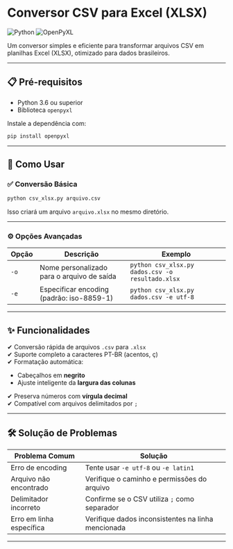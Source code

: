 # Conversor CSV para Excel (XLSX)

![Python](https://img.shields.io/badge/python-3.6%2B-blue)
![OpenPyXL](https://img.shields.io/badge/dependency-openpyxl-green)

Um conversor simples e eficiente para transformar arquivos CSV em planilhas Excel (XLSX), otimizado para dados brasileiros.

---

## 📋 Pré-requisitos

- Python 3.6 ou superior  
- Biblioteca `openpyxl`

Instale a dependência com:

```bash
pip install openpyxl
```

---

## 🚀 Como Usar

### ✅ Conversão Básica

```bash
python csv_xlsx.py arquivo.csv
```

Isso criará um arquivo `arquivo.xlsx` no mesmo diretório.

---

### ⚙️ Opções Avançadas

| Opção | Descrição                                 | Exemplo                                               |
|-------|-------------------------------------------|-------------------------------------------------------|
| `-o`  | Nome personalizado para o arquivo de saída| `python csv_xlsx.py dados.csv -o resultado.xlsx`      |
| `-e`  | Especificar encoding (padrão: iso-8859-1) | `python csv_xlsx.py dados.csv -e utf-8`               |

---

## ✨ Funcionalidades

✔ Conversão rápida de arquivos `.csv` para `.xlsx`  
✔ Suporte completo a caracteres PT-BR (acentos, ç)  
✔ Formatação automática:
- Cabeçalhos em **negrito**
- Ajuste inteligente da **largura das colunas**

✔ Preserva números com **vírgula decimal**  
✔ Compatível com arquivos delimitados por `;`

---

## 🛠 Solução de Problemas

| Problema Comum         | Solução                                                      |
|------------------------|--------------------------------------------------------------|
| Erro de encoding       | Tente usar `-e utf-8` ou `-e latin1`                          |
| Arquivo não encontrado | Verifique o caminho e permissões do arquivo                  |
| Delimitador incorreto  | Confirme se o CSV utiliza `;` como separador                |
| Erro em linha específica| Verifique dados inconsistentes na linha mencionada          |

---

